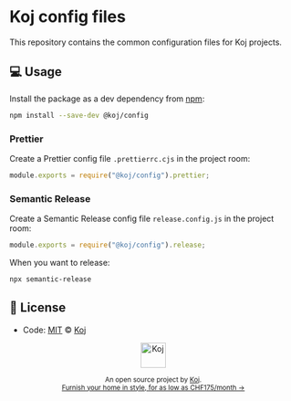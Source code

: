 # Koj config files

This repository contains the common configuration files for Koj projects.

## 💻 Usage

Install the package as a dev dependency from [npm](https://www.npmjs.com/package/@koj/config):

```bash
npm install --save-dev @koj/config
```

### Prettier

Create a Prettier config file `.prettierrc.cjs` in the project room:

```js
module.exports = require("@koj/config").prettier;
```

### Semantic Release

Create a Semantic Release config file `release.config.js` in the project room:

```js
module.exports = require("@koj/config").release;
```

When you want to release:

```bash
npx semantic-release
```

## 📄 License

- Code: [MIT](./LICENSE) © [Koj](https://koj.co)

<p align="center">
  <a href="https://koj.co">
    <img width="44" alt="Koj" src="https://kojcdn.com/v1598284251/website-v2/koj-github-footer_m089ze.svg">
  </a>
</p>
<p align="center">
  <sub>An open source project by <a href="https://koj.co">Koj</a>. <br> <a href="https://koj.co">Furnish your home in style, for as low as CHF175/month →</a></sub>
</p>
